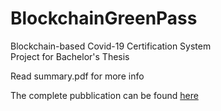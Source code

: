 # BlockchainGreenPass

Blockchain-based Covid-19 Certification System  
Project for Bachelor's Thesis

Read summary.pdf for more info

The complete pubblication can be found [here](https://www.tesionline.it/default/tesi.asp?idt=57161&forceCom=y)

